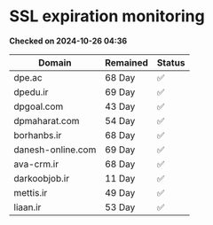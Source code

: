 # SSL expiration monitoring

**Checked on 2024-10-26 04:36**

| Domain | Remained | Status       |
|--------|----------|--------------|
| dpe.ac     | 68 Day   | ✅ |
| dpedu.ir     | 69 Day   | ✅ |
| dpgoal.com     | 43 Day   | ✅ |
| dpmaharat.com     | 54 Day   | ✅ |
| borhanbs.ir     | 68 Day   | ✅ |
| danesh-online.com     | 69 Day   | ✅ |
| ava-crm.ir     | 68 Day   | ✅ |
| darkoobjob.ir     | 11 Day   | ✅ |
| mettis.ir     | 49 Day   | ✅ |
| liaan.ir     | 53 Day   | ✅ |
